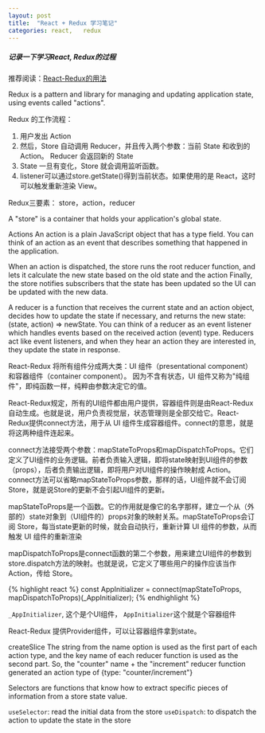 ```yaml
---
layout: post
title:  "React + Redux 学习笔记"
categories: react,   redux
---
```


##### 记录一下学习React,   Redux的过程

推荐阅读：[React-Redux的用法](https://www.ruanyifeng.com/blog/2016/09/redux_tutorial_part_three_react-redux.html)

Redux is a pattern and library for managing and updating application state,   using events called "actions".

Redux 的工作流程：

1. 用户发出 Action   
2. 然后，Store 自动调用 Reducer，并且传入两个参数：当前 State 和收到的 Action。 Reducer 会返回新的 State
3. State 一旦有变化，Store 就会调用监听函数。   
4. listener可以通过store.getState()得到当前状态。如果使用的是 React，这时可以触发重新渲染 View。


Redux三要素：
store，action，reducer

A "store" is a container that holds your application's global state.


Actions​
An action is a plain JavaScript object that has a type field. You can think of an action as an event that describes something that happened in the application.

When an action is dispatched,   the store runs the root reducer function,   and lets it calculate the new state based on the old state and the action
Finally,   the store notifies subscribers that the state has been updated so the UI can be updated with the new data.

A reducer is a function that receives the current state and an action object,   decides how to update the state if necessary,   and returns the new state: (state,   action) => newState. You can think of a reducer as an event listener which handles events based on the received action (event) type.
Reducers act like event listeners,   and when they hear an action they are interested in,   they update the state in response.


React-Redux 将所有组件分成两大类：UI 组件（presentational component）和容器组件（container component）。
因为不含有状态，UI 组件又称为"纯组件"，即纯函数一样，纯粹由参数决定它的值。

React-Redux规定，所有的UI组件都由用户提供，容器组件则是由React-Redux自动生成。也就是说，用户负责视觉层，状态管理则是全部交给它。React-Redux提供connect方法，用于从 UI 组件生成容器组件。connect的意思，就是将这两种组件连起来。

connect方法接受两个参数：mapStateToProps和mapDispatchToProps。它们定义了UI组件的业务逻辑。前者负责输入逻辑，即将state映射到UI组件的参数（props），后者负责输出逻辑，即将用户对UI组件的操作映射成 Action。connect方法可以省略mapStateToProps参数，那样的话，UI组件就不会订阅Store，就是说Store的更新不会引起UI组件的更新。

mapStateToProps是一个函数。它的作用就是像它的名字那样，建立一个从（外部的）state对象到（UI组件的）props对象的映射关系。mapStateToProps会订阅 Store，每当state更新的时候，就会自动执行，重新计算 UI 组件的参数，从而触发 UI 组件的重新渲染

mapDispatchToProps是connect函数的第二个参数，用来建立UI组件的参数到store.dispatch方法的映射。也就是说，它定义了哪些用户的操作应该当作 Action，传给 Store。

{% highlight react %}
const AppInitializer = connect(mapStateToProps,   mapDispatchToProps)(_AppInitializer);
{% endhighlight %}

`_AppInitializer`,   这个是个UI组件， `AppInitializer`这个就是个容器组件


React-Redux 提供Provider组件，可以让容器组件拿到state。


createSlice
The string from the name option is used as the first part of each action type,   and the key name of each reducer function is used as the second part. So,   the "counter" name + the "increment" reducer function generated an action type of {type: "counter/increment"}

Selectors are functions that know how to extract specific pieces of information from a store state value.


`useSelector`: read the initial data from the store
`useDispatch`: to dispatch the action to update the state in the store


